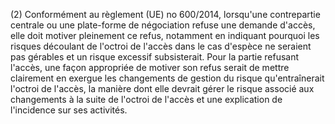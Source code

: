 (2) Conformément au règlement (UE) no 600/2014, lorsqu'une contrepartie centrale ou une plate-forme de négociation refuse une demande d'accès, elle doit motiver pleinement ce refus, notamment en indiquant pourquoi les risques découlant de l'octroi de l'accès dans le cas d'espèce ne seraient pas gérables et un risque excessif subsisterait. Pour la partie refusant l'accès, une façon appropriée de motiver son refus serait de mettre clairement en exergue les changements de gestion du risque qu'entraînerait l'octroi de l'accès, la manière dont elle devrait gérer le risque associé aux changements à la suite de l'octroi de l'accès et une explication de l'incidence sur ses activités.